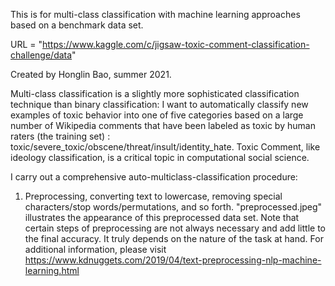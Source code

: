 This is for multi-class classification with machine learning approaches based on a benchmark data set. 

URL = "https://www.kaggle.com/c/jigsaw-toxic-comment-classification-challenge/data"

Created by Honglin Bao, summer 2021. 

Multi-class classification is a slightly more sophisticated classification technique than binary classification:
I want to automatically classify new examples of toxic behavior into one of five categories based on a large number of Wikipedia comments that have been labeled as toxic by human raters (the training set)
: toxic/severe_toxic/obscene/threat/insult/identity_hate.
Toxic Comment, like ideology classification, is a critical topic in computational social science.

I carry out a comprehensive auto-multiclass-classification procedure:

1. Preprocessing,
converting text to lowercase, 
removing special characters/stop words/permutations, and so forth. 
"preprocessed.jpeg" illustrates the appearance of this preprocessed data set.
Note that certain steps of preprocessing are not always necessary and add little to the final accuracy. 
It truly depends on the nature of the task at hand. 
For additional information, please visit https://www.kdnuggets.com/2019/04/text-preprocessing-nlp-machine-learning.html


